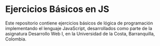 # Ejercicios Básicos en JS

Este repositorio contiene ejercicios básicos de lógica de programación implementando el lenguaje JavaScript, desarrollados como parte de la asignatura Desarrollo Web I, en la Universidad de la Costa, Barranquilla, Colombia.
